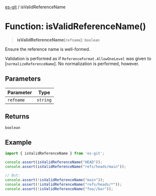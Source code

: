 [es-git](../globals.md) / isValidReferenceName

# Function: isValidReferenceName()

> **isValidReferenceName**(`refname`): `boolean`

Ensure the reference name is well-formed.

Validation is performed as if `ReferenceFormat.AllowOneLevel`
was given to [`normalizeReferenceName`]. No normalization is
performed, however.

## Parameters

| Parameter | Type |
| ------ | ------ |
| `refname` | `string` |

## Returns

`boolean`

## Example

```ts
import { isValidReferenceName } from 'es-git';

console.assert(isValidReferenceName("HEAD"));
console.assert(isValidReferenceName("refs/heads/main"));

// But:
console.assert(!isValidReferenceName("main"));
console.assert(!isValidReferenceName("refs/heads/*"));
console.assert(!isValidReferenceName("foo//bar"));
```

